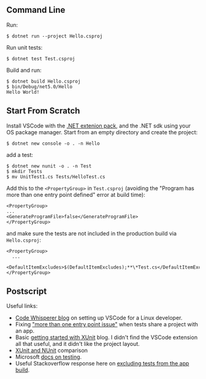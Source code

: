 ## Command Line

Run:

```
$ dotnet run --project Hello.csproj
```

Run unit tests:

```
$ dotnet test Test.csproj
```

Build and run:

```
$ dotnet build Hello.csproj
$ bin/Debug/net5.0/Hello
Hello World!
```

## Start From Scratch

Install VSCode with the [.NET extenion pack](https://marketplace.visualstudio.com/items?itemName=ms-dotnettools.vscode-dotnet-pack), and the .NET sdk using your OS package manager. Start from an empty directory and create the project:

```
$ dotnet new console -o . -n Hello
```

add a test:

```
$ dotnet new nunit -o . -n Test
$ mkdir Tests
$ mv UnitTest1.cs Tests/HelloTest.cs
```

Add this to the `<PropertyGroup>` in `Test.csproj` (avoiding the "Program has more than one entry point defined" error at build time):

```
<PropertyGroup>
...
<GenerateProgramFile>false</GenerateProgramFile>
</PropertyGroup>
```

and make sure the tests are not included in the production build via `Hello.csproj`:

```
<PropertyGroup>
  ...
  <DefaultItemExcludes>$(DefaultItemExcludes);**\*Test.cs</DefaultItemExcludes>
</PropertyGroup>
```

## Postscript

Useful links:

* [Code Whisperer blog](https://blog.thecodewhisperer.com/permalink/from-zero-to-nunit-with-visual-studio-code) on setting up VSCode for a Linux developer.
* Fixing ["more than one entry point issue"](https://andrewlock.net/fixing-the-error-program-has-more-than-one-entry-point-defined-for-console-apps-containing-xunit-tests/) when tests share a project with an app.
* Basic [getting started with XUnit](https://codemag.com/Article/2009101/Interactive-Unit-Testing-with-.NET-Core-and-VS-Code) blog. I didn't find the VSCode extension all that useful, and it didn't like the project layout.
* [XUnit and NUnit](https://helpercode.com/2016/05/31/the-real-difference-between-nunit-and-xunit/) comparison
* Microsoft [docs on testing](https://docs.microsoft.com/en-gb/dotnet/core/testing/unit-testing-with-dotnet-test).
* Useful Stackoverflow response here on [excluding tests from the app build](https://stackoverflow.com/questions/43173811/how-do-i-exclude-files-folders-from-a-net-core-standard-project).